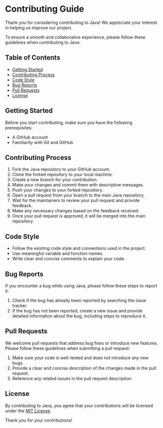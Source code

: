 # Contributing Guide

Thank you for considering contributing to Java! We appreciate your interest in helping us improve our project. 

To ensure a smooth and collaborative experience, please follow these guidelines when contributing to Java:

## Table of Contents
- [Getting Started](#getting-started)
- [Contributing Process](#contributing-process)
- [Code Style](#code-style)
- [Bug Reports](#bug-reports)
- [Pull Requests](#pull-requests)
- [License](#license)

## Getting Started
Before you start contributing, make sure you have the following prerequisites:
- A GitHub account
- Familiarity with Git and GitHub

## Contributing Process
1. Fork the Java repository to your GitHub account.
2. Clone the forked repository to your local machine.
3. Create a new branch for your contribution.
4. Make your changes and commit them with descriptive messages.
5. Push your changes to your forked repository.
6. Open a pull request from your branch to the main Java repository.
7. Wait for the maintainers to review your pull request and provide feedback.
8. Make any necessary changes based on the feedback received.
9. Once your pull request is approved, it will be merged into the main repository.

## Code Style
- Follow the existing code style and conventions used in the project.
- Use meaningful variable and function names.
- Write clear and concise comments to explain your code.

## Bug Reports
If you encounter a bug while using Java, please follow these steps to report it:
1. Check if the bug has already been reported by searching the issue tracker.
2. If the bug has not been reported, create a new issue and provide detailed information about the bug, including steps to reproduce it.

## Pull Requests
We welcome pull requests that address bug fixes or introduce new features. Please follow these guidelines when submitting a pull request:
1. Make sure your code is well-tested and does not introduce any new bugs.
2. Provide a clear and concise description of the changes made in the pull request.
3. Reference any related issues in the pull request description.

## License
By contributing to Java, you agree that your contributions will be licensed under the [MIT License](LICENSE).

Thank you for your contributions!
